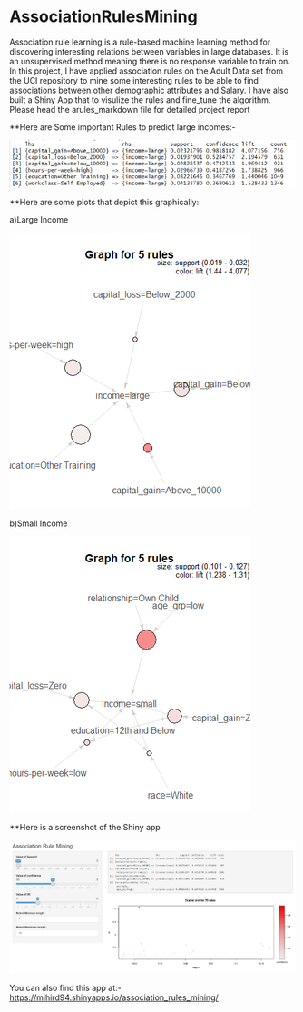 # AssociationRulesMining
Association rule learning is a rule-based machine learning method for discovering interesting relations between variables in large databases. It is an unsupervised method meaning there is no response variable to train on. In this project, I have applied association rules on the Adult Data set from the UCI repository to mine some interesting rules to be able to find associations between other demographic attributes and Salary. I have also built a Shiny App that to visulize the rules and fine_tune the algorithm. Please head the arules_markdown file for detailed project report

**Here are Some important Rules to predict large incomes:-

![alt text](https://github.com/mihird94/AssociationRulesMining/blob/master/rules.PNG)

**Here are some plots that depict this graphically:

a)Large Income

![alt text](https://github.com/mihird94/AssociationRulesMining/blob/master/largeincome.png)

b)Small Income 

![alt text](https://github.com/mihird94/AssociationRulesMining/blob/master/income_small_rules.png)

**Here is a screenshot of the Shiny app

![alt text](https://github.com/mihird94/AssociationRulesMining/blob/master/shiny.PNG)

You can also find this app at:-
https://mihird94.shinyapps.io/association_rules_mining/


